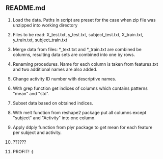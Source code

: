 
## README.md


1. Load the data. Paths in script are preset for the case when zip file was unzipped into working directory

2. Files to be read: X_test.txt, y_test.txt, subject_test.txt, X_train.txt, y_train.txt, subject_train.txt

3. Merge data from files: *_text.txt and *_train.txt are combined be columns, resulting data sets are combined into one by rows.

4. Renaming procedures. Name for each column is taken from features.txt and two additional names are also added.

5. Change activity ID number with descriptive names.

6. With grep function get indices of columns which contains patterns "mean" and "std".

7. Subset data based on obtained indices.

8. With melt function from reshape2 package put all columns except "subject" and "Activity" into one column.

9. Apply ddply function from plyr package to get mean for each feature per subject and activity.

10. ??????

11. PROFIT! :)